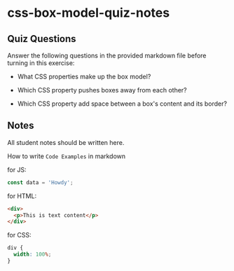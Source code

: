 # css-box-model-quiz-notes

## Quiz Questions

Answer the following questions in the provided markdown file before turning in this exercise:

- What CSS properties make up the box model?

- Which CSS property pushes boxes away from each other?

- Which CSS property add space between a box's content and its border?

## Notes

All student notes should be written here.

How to write `Code Examples` in markdown

for JS:

```javascript
const data = 'Howdy';
```

for HTML:

```html
<div>
  <p>This is text content</p>
</div>
```

for CSS:

```css
div {
  width: 100%;
}
```

